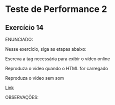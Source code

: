 # Teste de Performance 2

## Exercício 14

ENUNCIADO:

Nesse exercício, siga as etapas abaixo:

Escreva a tag necessária para exibir o vídeo online

Reproduza o vídeo quando o HTML for carregado

Reproduza o vídeo sem som

[Link](http://techslides.com/demos/sample-videos/small.mp4)

OBSERVAÇÕES:
